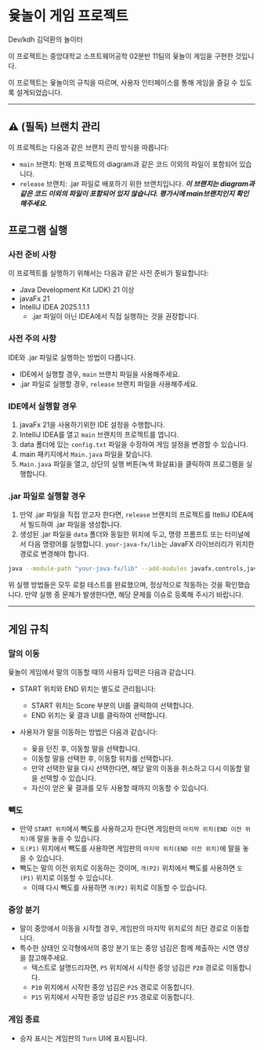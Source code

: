 # 윷놀이 게임 프로젝트

Dev/kdh 김덕환의 놀이터

이 프로젝트는 중앙대학교 소프트웨어공학 02분반 11팀의 윷놀이 게임을 구현한 것입니다.

이 프로젝트는 윷놀이의 규칙을 따르며, 사용자 인터페이스를 통해 게임을 즐길 수 있도록 설계되었습니다.

---

## ⚠️ (필독) 브랜치 관리

이 프로젝트는 다음과 같은 브랜치 관리 방식을 따릅니다:

- `main` 브랜치: 현재 프로젝트의 diagram과 같은 코드 이외의 파일이 포함되어 있습니다.
- `release` 브랜치: .jar 파일로 배포하기 위한 브랜치입니다. _**이 브랜치는 diagram과 같은 코드 이외의 파일이 포함되어 있지 않습니다. 평가시에 main브랜치인지 확인해주세요.**_

## 프로그램 실행

### 사전 준비 사항

이 프로젝트를 실행하기 위해서는 다음과 같은 사전 준비가 필요합니다:

- Java Development Kit (JDK) 21 이상
- javaFx 21
- IntelliJ IDEA 2025.1.1.1
  - .jar 파일이 아닌 IDEA에서 직접 실행하는 것을 권장합니다.

### 사전 주의 사항

IDE와 .jar 파일로 실행하는 방법이 다릅니다.

- IDE에서 실행할 경우, `main` 브랜치 파일을 사용해주세요.
- .jar 파일로 실행할 경우, `release` 브랜치 파일을 사용해주세요.

### IDE에서 실행할 경우

1. javaFx 21을 사용하기위한 IDE 설정을 수행합니다.
2. IntelliJ IDEA를 열고 `main` 브랜치의 프로젝트를 엽니다.
3. data 폴더에 있는 `config.txt` 파일을 수정하여 게임 설정을 변경할 수 있습니다.
4. main 패키지에서 `Main.java` 파일을 찾습니다.
5. `Main.java` 파일을 열고, 상단의 실행 버튼(녹색 화살표)을 클릭하여 프로그램을 실행합니다.

### .jar 파일로 실행할 경우

1. 만약 .jar 파일을 직접 얻고자 한다면, `release` 브랜치의 프로젝트를 ItelliJ IDEA에서 빌드하여 .jar 파일을 생성합니다.
2. 생성된 .jar 파일을 `data` 폴더와 동일한 위치에 두고, 명령 프롬프트 또는 터미널에서 다음 명령어를 실행합니다. `your-java-fx/lib`는 JavaFX 라이브러리가 위치한 경로로 변경해야 합니다.

```bash
java --module-path "your-java-fx/lib" --add-modules javafx.controls,javafx.fxml -jar SE_Project_02_11.jar
```

위 실행 방법들은 모두 로컬 테스트를 완료했으며, 정상적으로 작동하는 것을 확인했습니다. 만약 실행 중 문제가 발생한다면, 해당 문제를 이슈로 등록해 주시기 바랍니다.

---

## 게임 규칙

### 말의 이동

윷놀이 게임에서 말의 이동할 때의 사용자 입력은 다음과 같습니다.

- START 위치와 END 위치는 별도로 관리됩니다:

  - START 위치는 Score 부분의 UI를 클릭하여 선택합니다.
  - END 위치는 윷 결과 UI를 클릭하여 선택합니다.

- 사용자가 말을 이동하는 방법은 다음과 같습니다:

  - 윷을 던진 후, 이동할 말을 선택합니다.
  - 이동할 말을 선택한 후, 이동할 위치를 선택합니다.
  - 만약 선택한 말을 다시 선택한다면, 해당 말의 이동을 취소하고 다시 이동할 말을 선택할 수 있습니다.
  - 자신이 얻은 윷 결과를 모두 사용할 때까지 이동할 수 있습니다.

### 빽도

- 만약 `START 위치`에서 빽도를 사용하고자 한다면 게임판의 `마지막 위치(END 이전 위치)`에 말을 놓을 수 있습니다.
- `도(P1)` 위치에서 빽도를 사용하면 게임판의 `마지막 위치(END 이전 위치)`에 말을 놓을 수 있습니다.
- 빽도는 말의 이전 위치로 이동하는 것이며, `개(P2)` 위치에서 빽도를 사용하면 `도(P1)` 위치로 이동할 수 있습니다.
  - 이때 다시 빽도를 사용하면 `개(P2)` 위치로 이동할 수 있습니다.

### 중앙 분기

- 말이 중앙에서 이동을 시작할 경우, 게임판의 마지막 위치로의 최단 경로로 이동합니다.
- 특수한 상태인 오각형에서의 중앙 분기 또는 중앙 넘김은 함께 제출하는 시연 영상을 참고해주세요.
  - 텍스트로 설명드리자면, `P5` 위치에서 시작한 중앙 넘김은 `P20` 경로로 이동합니다.
  - `P10` 위치에서 시작한 중앙 넘김은 `P25` 경로로 이동합니다.
  - `P15` 위치에서 시작한 중앙 넘김은 `P35` 경로로 이동합니다.

### 게임 종료

- 승자 표시는 게임판의 `Turn` UI에 표시됩니다.
